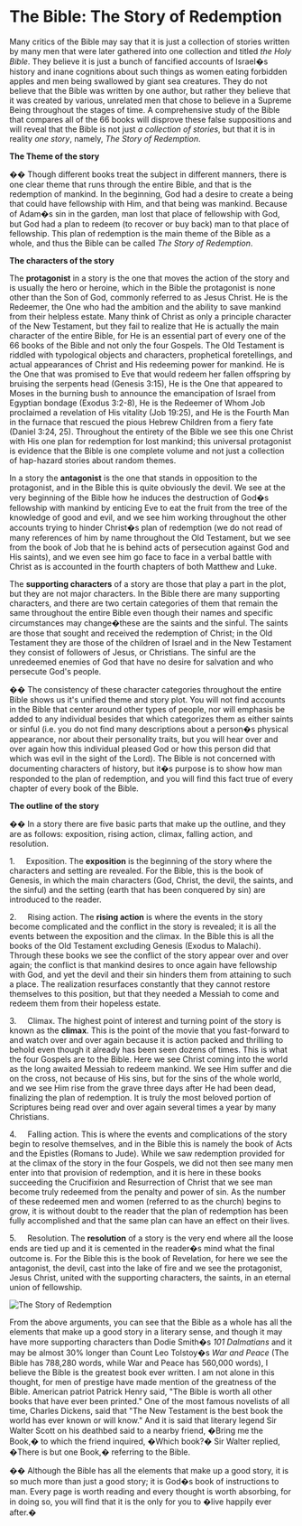 # The Bible: The Story of Redemption

Many critics of the Bible may say that it is just a collection of stories written by many men that were later gathered into one collection and titled _the Holy Bible_. They believe it is just a bunch of fancified accounts of Israel�s history and inane cognitions about such things as women eating forbidden apples and men being swallowed by giant sea creatures. They do not believe that the Bible was written by one author, but rather they believe that it was created by various, unrelated men that chose to believe in a Supreme Being throughout the stages of time. A comprehensive study of the Bible that compares all of the 66 books will disprove these false suppositions and will reveal that the Bible is not just _a collection of stories_, but that it is in reality _one story_, namely, _The Story of Redemption_.

**The Theme of the story**

�� Though different books treat the subject in different manners, there is one clear theme that runs through the entire Bible, and that is the redemption of mankind. In the beginning, God had a desire to create a being that could have fellowship with Him, and that being was mankind. Because of Adam�s sin in the garden, man lost that place of fellowship with God, but God had a plan to redeem (to recover or buy back) man to that place of fellowship. This plan of redemption is the main theme of the Bible as a whole, and thus the Bible can be called _The Story of Redemption_.

**The characters of the story**

The **protagonist** in a story is the one that moves the action of the story and is usually the hero or heroine, which in the Bible the protagonist is none other than the Son of God, commonly referred to as Jesus Christ. He is the Redeemer, the One who had the ambition and the ability to save mankind from their helpless estate. Many think of Christ as only a principle character of the New Testament, but they fail to realize that He is actually the main character of the entire Bible, for He is an essential part of every one of the 66 books of the Bible and not only the four Gospels. The Old Testament is riddled with typological objects and characters, prophetical foretellings, and actual appearances of Christ and His redeeming power for mankind. He is the One that was promised to Eve that would redeem her fallen offspring by bruising the serpents head (Genesis 3:15), He is the One that appeared to Moses in the burning bush to announce the emancipation of Israel from Egyptian bondage (Exodus 3:2-8), He is the Redeemer of Whom Job proclaimed a revelation of His vitality (Job 19:25), and He is the Fourth Man in the furnace that rescued the pious Hebrew Children from a fiery fate (Daniel 3:24, 25). Throughout the entirety of the Bible we see this one Christ with His one plan for redemption for lost mankind; this universal protagonist is evidence that the Bible is one complete volume and not just a collection of hap-hazard stories about random themes.

In a story the **antagonist** is the one that stands in opposition to the protagonist, and in the Bible this is quite obviously the devil. We see at the very beginning of the Bible how he induces the destruction of God�s fellowship with mankind by enticing Eve to eat the fruit from the tree of the knowledge of good and evil, and we see him working throughout the other accounts trying to hinder Christ�s plan of redemption (we do not read of many references of him by name throughout the Old Testament, but we see from the book of Job that he is behind acts of persecution against God and His saints), and we even see him go face to face in a verbal battle with Christ as is accounted in the fourth chapters of both Matthew and Luke.

The **supporting characters** of a story are those that play a part in the plot, but they are not major characters. In the Bible there are many supporting characters, and there are two certain categories of them that remain the same throughout the entire Bible even though their names and specific circumstances may change�these are the saints and the sinful. The saints are those that sought and received the redemption of Christ; in the Old Testament they are those of the children of Israel and in the New Testament they consist of followers of Jesus, or Christians. The sinful are the unredeemed enemies of God that have no desire for salvation and who persecute God's people.

�� The consistency of these character categories throughout the entire Bible shows us it's unified theme and story plot. You will not find accounts in the Bible that center around other types of people, nor will emphasis be added to any individual besides that which categorizes them as either saints or sinful (i.e. you do not find many descriptions about a person�s physical appearance, nor about their personality traits, but you will hear over and over again how this individual pleased God or how this person did that which was evil in the sight of the Lord). The Bible is not concerned with documenting characters of history, but it�s purpose is to show how man responded to the plan of redemption, and you will find this fact true of every chapter of every book of the Bible.

**The outline of the story**

�� In a story there are five basic parts that make up the outline, and they are as follows: exposition, rising action, climax, falling action, and resolution.

1.     Exposition. The **exposition** is the beginning of the story where the characters and setting are revealed. For the Bible, this is the book of Genesis, in which the main characters (God, Christ, the devil, the saints, and the sinful) and the setting (earth that has been conquered by sin) are introduced to the reader.

2.     Rising action. The **rising action** is where the events in the story become complicated and the conflict in the story is revealed; it is all the events between the exposition and the climax. In the Bible this is all the books of the Old Testament excluding Genesis (Exodus to Malachi). Through these books we see the conflict of the story appear over and over again; the conflict is that mankind desires to once again have fellowship with God, and yet the devil and their sin hinders them from attaining to such a place. The realization resurfaces constantly that they cannot restore themselves to this position, but that they needed a Messiah to come and redeem them from their hopeless estate.

3.     Climax. The highest point of interest and turning point of the story is known as the **climax**. This is the point of the movie that you fast-forward to and watch over and over again because it is action packed and thrilling to behold even though it already has been seen dozens of times. This is what the four Gospels are to the Bible. Here we see Christ coming into the world as the long awaited Messiah to redeem mankind. We see Him suffer and die on the cross, not because of His sins, but for the sins of the whole world, and we see Him rise from the grave three days after He had been dead, finalizing the plan of redemption. It is truly the most beloved portion of Scriptures being read over and over again several times a year by many Christians.

4.     Falling action. This is where the events and complications of the story begin to resolve themselves, and in the Bible this is namely the book of Acts and the Epistles (Romans to Jude). While we saw redemption provided for at the climax of the story in the four Gospels, we did not then see many men enter into that provision of redemption, and it is here in these books succeeding the Crucifixion and Resurrection of Christ that we see man become truly redeemed from the penalty and power of sin. As the number of these redeemed men and women (referred to as the church) begins to grow, it is without doubt to the reader that the plan of redemption has been fully accomplished and that the same plan can have an effect on their lives.

5.     Resolution. The **resolution** of a story is the very end where all the loose ends are tied up and it is cemented in the reader�s mind what the final outcome is. For the Bible this is the book of Revelation, for here we see the antagonist, the devil, cast into the lake of fire and we see the protagonist, Jesus Christ, united with the supporting characters, the saints, in an eternal union of fellowship.

![The Story of Redemption](/dbi/images/story-arc.jpg)

From the above arguments, you can see that the Bible as a whole has all the elements that make up a good story in a literary sense, and though it may have more supporting characters than Dodie Smith�s _101 Dalmatians_ and it may be almost 30% longer than Count Leo Tolstoy�s _War and Peace_ (The Bible has 788,280 words, while War and Peace has 560,000 words), I believe the Bible is the greatest book ever written. I am not alone in this thought, for men of prestige have made mention of the greatness of the Bible. American patriot Patrick Henry said, "The Bible is worth all other books that have ever been printed." One of the most famous novelists of all time, Charles Dickens, said that "The New Testament is the best book the world has ever known or will know." And it is said that literary legend Sir Walter Scott on his deathbed said to a nearby friend, �Bring me the Book,� to which the friend inquired, �Which book?� Sir Walter replied, �There is but one Book,� referring to the Bible.

�� Although the Bible has all the elements that make up a good story, it is so much more than just a good story; it is God�s book of instructions to man. Every page is worth reading and every thought is worth absorbing, for in doing so, you will find that it is the only for you to �live happily ever after.�
